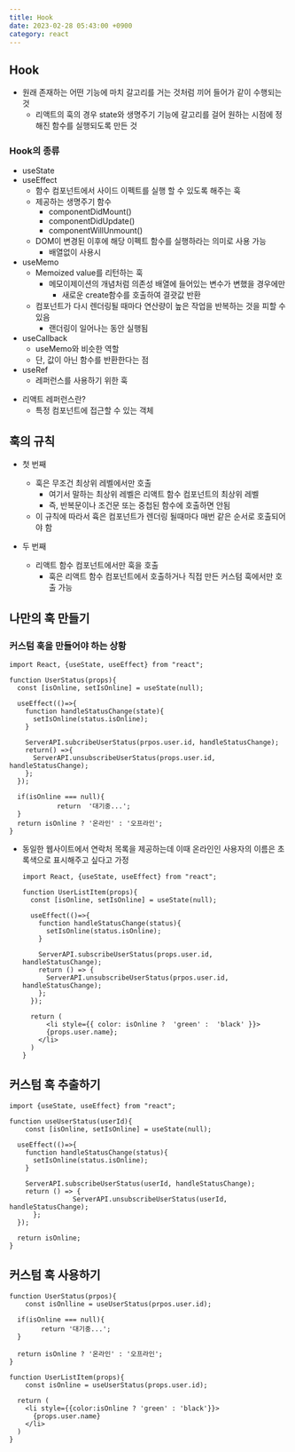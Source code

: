 ```yaml
---
title: Hook
date: 2023-02-28 05:43:00 +0900
category: react
---
```


## Hook

- 원래 존재하는 어떤 기능에 마치 갈고리를 거는 것처럼 끼어 들어가 같이 수행되는 것
  - 리액트의 훅의 경우 state와 생명주기 기능에 갈고리를 걸어 원하는 시점에 정해진 함수를 실행되도록 만든 것

### Hook의 종류

- useState
- useEffect
  - 함수 컴포넌트에서 사이드 이펙트를 실행 할 수 있도록 해주는 훅
  - 제공하는 생명주기 함수
    - componentDidMount()
    - componentDidUpdate()
    - componentWillUnmount()
  - DOM이 변경된 이후에 해당 이펙트 함수를 실행하라는 의미로 사용 가능
    - 배열없이 사용시
- useMemo
  - Memoized value를 리턴하는 훅
    - 메모이제이션의 개념처럼 의존성 배열에 들어있는 변수가 변했을 경우에만
      - 새로운 create함수를 호출하여 결괏값 반환
  - 컴포넌트가 다시 렌더링될 때마다 연산량이 높은 작업을 반복하는 것을 피할 수 있음
    - 랜더링이 일어나는 동안 실행됨
- useCallback
  - useMemo와 비슷한 역할
  - 단, 값이 아닌 함수를 반환한다는 점
- useRef
  - 레퍼런스를 사용하기 위한 훅

* 리액트 레퍼런스란?
  * 특정 컴포넌트에 접근할 수 있는 객체

## 훅의 규칙

- 첫 번째
  - 훅은 무조건 최상위 레벨에서만 호출
    - 여기서 말하는 최상위 레벨은 리액트 함수 컴포넌트의 최상위 레벨
    - 즉, 반복문이나 조건문 또는 중첩된 함수에 호출하면 안됨
  - 이 규칙에 따라서 휵은 컴포넌트가 렌더링 될때마다 매번 같은 순서로 호출되어야 함

- 두 번째
  - 리액트 함수 컴포넌트에서만 훅을 호출
    - 훅은 리액트 함수 컴포넌트에서 호출하거나 직접 만든 커스텀 훅에서만 호출 가능

## 나만의 훅 만들기

### 커스텀 훅을 만들어야 하는 상황

```react
import React, {useState, useEffect} from "react";

function UserStatus(props){
  const [isOnline, setIsOnline] = useState(null);
  
  useEffect(()=>{
    function handleStatusChange(state){
      setIsOnline(status.isOnline);
    }
    
    ServerAPI.subcribeUserStatus(prpos.user.id, handleStatusChange);
    return() =>{
      ServerAPI.unsubscribeUserStatus(props.user.id, handleStatusChange);
    };
  });
  
  if(isOnline === null){
			return  '대기중...';
  }
  return isOnline ? '온라인' : '오프라인';
}
```

- 동일한 웹사이트에서 연락처 목록을 제공하는데 이때 온라인인 사용자의 이름은 초록색으로 표시해주고 싶다고 가정

  ```react
  import React, {useState, useEffect} from "react";
  
  function UserListItem(props){
    const [isOnline, setIsOnline] = useState(null);
    
    useEffect(()=>{
      function handleStatusChange(status){
        setIsOnline(status.isOnline);
      }
      
      ServerAPI.subscribeUserStatus(props.user.id, handleStatusChange);
      return () => {
        ServerAPI.unsubscribeUserStatus(prpos.user.id, handleStatusChange);
      };
    });
    
    return (
    	<li style={{ color: isOnline ?  'green' :  'black' }}>
        {props.user.name};
      </li>
    )
  }
  ```

## 커스텀 훅 추출하기

```react
import {useState, useEffect} from "react";

function useUserStatus(userId){
	const [isOnline, setIsOnline] = useState(null);
  
  useEffect(()=>{
    function handleStatusChange(status){
      setIsOnline(status.isOnline);
    }
    
    ServerAPI.subscribeUserStatus(userId, handleStatusChange);
    return () => {
				ServerAPI.unsubscribeUserStatus(userId, handleStatusChange);
      };
  });
  
  return isOnline;
}
```

## 커스텀 훅 사용하기

```react
function UserStatus(prpos){
	const isOnlline = useUserStatus(prpos.user.id);
  
  if(isOnline === null){
		return '대기중...';
  }
  
  return isOnline ? '온라인' : '오프라인';
}

function UserListItem(props){
	const isOnline = useUserStatus(props.user.id);
	
  return (
  	<li style={{color:isOnline ? 'green' : 'black'}}>
      {props.user.name}
    </li>
  )
}
```

# 